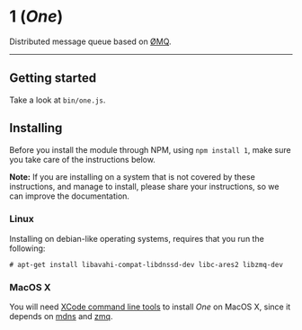# 1 (*One*)

Distributed message queue based on [ØMQ](http://www.zeromq.org/).

--------------------------------------------------------------------------------

## Getting started

Take a look at `bin/one.js`.

## Installing

Before you install the module through NPM, using `npm install 1`, make sure you
take care of the instructions below.

**Note:** If you are installing on a system that is not covered by these
instructions, and manage to install, please share your instructions, so we can
improve the documentation.

### Linux

Installing on debian-like operating systems, requires that you run the
following:

```
# apt-get install libavahi-compat-libdnssd-dev libc-ares2 libzmq-dev
```

### MacOS X

You will need [XCode command line tools](http://developer.apple.com/library/ios/#documentation/DeveloperTools/Conceptual/WhatsNewXcode/Articles/xcode_4_3.html)
to install *One* on MacOS X, since it depends on
[mdns](https://npmjs.org/package/mdns) and [zmq](https://npmjs.org/package/zmq).